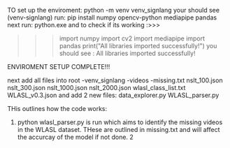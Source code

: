 TO set up the enviroment:
python -m venv venv_signlang
  your should see (venv-signlang)
run: pip install numpy opencv-python mediapipe pandas
next run:  python.exe
and to check if its working :>>>
>>> import numpy
>>> import cv2
>>> import mediapipe
>>> import pandas
>>> print("All libraries imported successfully!")
you should see : All libraries imported successfully!

ENVIROMENT SETUP COMPLETE!!!


next add all files into root
-venv_signlang
-videos
-missing.txt
nslt_100.json
nslt_300.json
nslt_1000.json
nslt_2000.json
wlasl_class_list.txt
WLASL_v0.3.json
and add 2 new files:
data_explorer.py
WLASL_parser.py

THis outlines how the code works:
1) python wlasl_parser.py is run which aims to identify the missing videos in the WLASL dataset. THese are outlined in missing.txt and will affect the accurcay of the model if not done.
2
